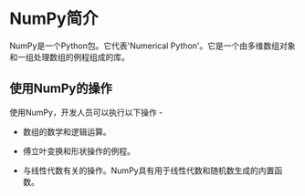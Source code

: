 # NumPy简介

NumPy是一个Python包。它代表'Numerical Python'。它是一个由多维数组对象和一组处理数组的例程组成的库。

## 使用NumPy的操作
使用NumPy，开发人员可以执行以下操作 -

- 数组的数学和逻辑运算。

- 傅立叶变换和形状操作的例程。

- 与线性代数有关的操作。NumPy具有用于线性代数和随机数生成的内置函数。